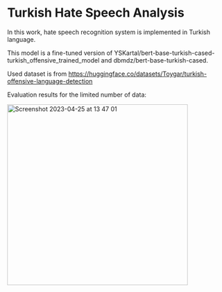 # Turkish Hate Speech Analysis 

In this work, hate speech recognition system is implemented in Turkish language.

This model is a fine-tuned version of YSKartal/bert-base-turkish-cased-turkish_offensive_trained_model and dbmdz/bert-base-turkish-cased.

Used dataset is from https://huggingface.co/datasets/Toygar/turkish-offensive-language-detection

Evaluation results for the limited number of data:

<img width="416" alt="Screenshot 2023-04-25 at 13 47 01" src="https://user-images.githubusercontent.com/48163702/234254382-5769bd58-a3c1-4cce-a56b-7913c79726ca.png">
